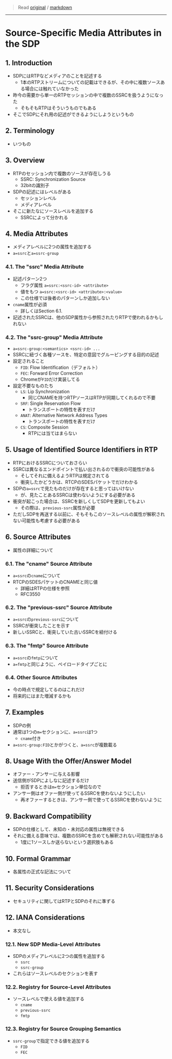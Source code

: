 > Read [original](https://tools.ietf.org/html/rfc5576) / [markdown](../markdown/rfc5576.md)

---

# Source-Specific Media Attributes in the SDP

## 1. Introduction

- SDPにはRTPなどメディアのことを記述する
  - 1本のRTPストリームについての記載はできるが、その中に複数ソースある場合には触れていなかった
- 昨今の需要から単一のRTPセッションの中で複数のSSRCを扱うようになった
  - そもそもRTPはそういうものでもある
- そこでSDPにそれ用の記述ができるようにしようというもの

## 2. Terminology

- いつもの

## 3. Overview

- RTPのセッション内で複数のソースが存在しうる
  - SSRC: Synchronization Source
  - 32bitの識別子
- SDPの記述にはレベルがある
  - セッションレベル
  - メディアレベル
- そこに新たなにソースレベルを追加する
  - SSRCによって分かれる

## 4. Media Attributes

- メディアレベルに2つの属性を追加する
- `a=ssrc`と`a=ssrc-group`

### 4.1. The "ssrc" Media Attribute

- 記述パターン2つ
  - フラグ属性 `a=ssrc:<ssrc-id> <attribute>`
  - 値をもつ `a=ssrc:<ssrc-id> <attribute>:<value>`
  - この仕様では後者のパターンしか追加しない
- `cname`属性が必須
  - 詳しくはSection 6.1.
- 記述されたSSRCは、他のSDP属性から参照されたりRTPで使われるかもしれない

### 4.2. The "ssrc-group" Media Attribute

- `a=ssrc-group:<semantics> <ssrc-id> ...`
- SSRCに紐づく各種ソースを、特定の意図でグルーピングする目的の記述
- 設定されること
  - `FID`: Flow Identification（デフォルト）
  - `FEC`: Forward Error Correction
  - Chromeが`FID`だけ実装してる
- 設定不要なものたち
  - `LS`: Lip Synchronization
    - 同じCNAMEを持つRTPソースはRTPが同期してくれるので不要
  - `SRF`: Single Reservation Flow
    - トランスポートの特性を表すだけ
  - `ANAT`: Alternative Network Address Types
    - トランスポートの特性を表すだけ
  - `CS`: Composite Session
    - RTPには当てはまらない

## 5. Usage of Identified Source Identifiers in RTP

- RTPにおけるSSRCについておさらい
- SSRCは異なるエンドポイントで払い出されるので衝突の可能性がある
  - そしてそれに備えるようRTPは規定されてる
  - 衝突したかどうかは、RTCPのSDESパケットでだけわかる
- SDPの`a=ssrc`で見たものだけが存在すると思ってはいけない
  - が、見たことあるSSRCは使わないようにする必要がある
- 衝突が起こった場合は、SSRCを新しくしてSDPを更新してもよい
  - その際は、`previous-ssrc`属性が必要
- ただしSDPを再送する以前に、そもそもこのソースレベルの属性が解釈されない可能性も考慮する必要がある

## 6. Source Attributes

- 属性の詳細について

### 6.1. The "cname" Source Attribute

- `a=ssrc`の`cname`について
- RTCPのSDESパケットのCNAMEと同じ値
  - 詳細はRTPの仕様を参照
  - RFC3550

### 6.2. The "previous-ssrc" Source Attribute

- `a=ssrc`の`previous-ssrc`について
- SSRCが衝突したことを示す
- 新しいSSRCと、衝突していた古いSSRCを紐付ける

### 6.3. The "fmtp" Source Attribute

- `a=ssrc`の`fmtp`について
- `a=fmtp`と同じように、ペイロードタイプごとに

### 6.4. Other Source Attributes

- 今の時点で規定してるのはこれだけ
- 将来的にはまた増減するかも

## 7. Examples

- SDPの例
- 通常は1つの`m=`セクションに、`a=ssrc`は1つ
  - `cname`付き
- `a=ssrc-group:FID`とかがつくと、`a=ssrc`が複数載る

## 8. Usage With the Offer/Answer Model

- オファー・アンサーに与える影響
- 送信側がSDPによしなに記述するだけ
  - 拒否するときは`m=`セクション単位なので
- アンサー側はオファー側が使ってるSSRCを使わないようにしたい
  - 再オファーするときは、アンサー側で使ってるSSRCを使わないように

## 9. Backward Compatibility

- SDPの仕様として、未知の・未対応の属性は無視できる
- それに備える意味では、複数のSSRCを含めても解釈されない可能性がある
  - 1度に1ソースしか送らないという選択肢もある

## 10. Formal Grammar

- 各属性の正式な記法について

## 11. Security Considerations

- セキュリティに関してはRTPとSDPのそれに準ずる

## 12. IANA Considerations

- 本文なし

### 12.1. New SDP Media-Level Attributes

- SDPのメディアレベルに2つの属性を追加する
  - `ssrc`
  - `ssrc-group`
- これらはソースレベルのセクションを表す

### 12.2. Registry for Source-Level Attributes

- ソースレベルで使える値を追加する
  - `cname`
  - `previous-ssrc`
  - `fmtp`

### 12.3. Registry for Source Grouping Semantics

- `ssrc-group`で指定できる値を追加する
  - `FID`
  - `FEC`

